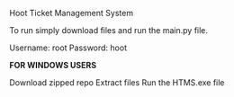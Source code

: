 Hoot Ticket Management System

To run simply download files and run the main.py file.

Username: root
Password: hoot


**FOR WINDOWS USERS**

Download zipped repo
Extract files
Run the HTMS.exe file
